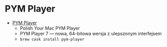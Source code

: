 # PYM Player
- [PYM Player](http://pym.uce.pl/pym-player/)
  -  Polish Your Mac PYM Player
  - PYM Player 7 — nowa, 64-bitowa wersja z ulepszonym interfejsem
  - `brew cask install pym-player`
